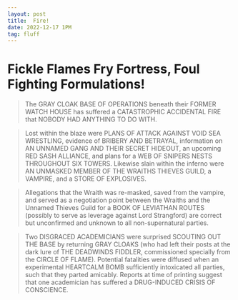 ```yaml
---
layout: post
title:  Fire!
date: 2022-12-17 1PM
tag: fluff
---
```


# Fickle Flames Fry Fortress, Foul Fighting Formulations!

> The GRAY CLOAK BASE OF OPERATIONS beneath their FORMER WATCH HOUSE has suffered a CATASTROPHIC ACCIDENTAL FIRE that NOBODY HAD ANYTHING TO DO WITH.

> Lost within the blaze were PLANS OF ATTACK AGAINST VOID SEA WRESTLING, evidence of BRIBERY AND BETRAYAL, information on AN UNNAMED GANG AND THEIR SECRET HIDEOUT, an upcoming RED SASH ALLIANCE, and plans for a WEB OF SNIPERS NESTS THROUGHOUT SIX TOWERS. Likewise slain within the inferno were AN UNMASKED MEMBER OF THE WRAITHS THIEVES GUILD, a VAMPIRE, and a STORE OF EXPLOSIVES. 

> Allegations that the Wraith was re-masked, saved from the vampire, and served as a negotiation point between the Wraiths and the Unnamed Thieves Guild for a BOOK OF LEVIATHAN ROUTES (possibly to serve as leverage against Lord Strangford) are correct but unconfirmed and unknown to all non-supernatural parties.

> Two DISGRACED ACADEMICIANS were surprised SCOUTING OUT THE BASE by returning GRAY CLOAKS (who had left their posts at the dark lure of THE DEADWINDS FIDDLER, commissioned specially from the CIRCLE OF FLAME). Potential fatalities were diffused when an experimental HEARTCALM BOMB sufficiently intoxicated all parties, such that they parted amicably. Reports at time of printing suggest that one academician has suffered a DRUG-INDUCED CRISIS OF CONSCIENCE.

